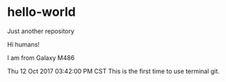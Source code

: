 # hello-world
Just another repository

Hi humans!

I am from Galaxy M486

Thu 12 Oct 2017 03:42:00 PM CST
This is the first time to use terminal git.


